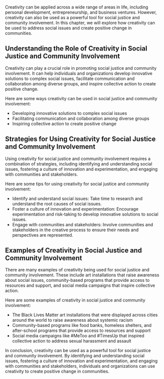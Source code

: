 
Creativity can be applied across a wide range of areas in life, including personal development, entrepreneurship, and business ventures. However, creativity can also be used as a powerful tool for social justice and community involvement. In this chapter, we will explore how creativity can be used to address social issues and create positive change in communities.

Understanding the Role of Creativity in Social Justice and Community Involvement
--------------------------------------------------------------------------------

Creativity can play a crucial role in promoting social justice and community involvement. It can help individuals and organizations develop innovative solutions to complex social issues, facilitate communication and collaboration among diverse groups, and inspire collective action to create positive change.

Here are some ways creativity can be used in social justice and community involvement:

* Developing innovative solutions to complex social issues
* Facilitating communication and collaboration among diverse groups
* Inspiring collective action to create positive change

Strategies for Using Creativity for Social Justice and Community Involvement
----------------------------------------------------------------------------

Using creativity for social justice and community involvement requires a combination of strategies, including identifying and understanding social issues, fostering a culture of innovation and experimentation, and engaging with communities and stakeholders.

Here are some tips for using creativity for social justice and community involvement:

* Identify and understand social issues: Take time to research and understand the root causes of social issues.
* Foster a culture of innovation and experimentation: Encourage experimentation and risk-taking to develop innovative solutions to social issues.
* Engage with communities and stakeholders: Involve communities and stakeholders in the creative process to ensure their needs and perspectives are represented.

Examples of Creativity in Social Justice and Community Involvement
------------------------------------------------------------------

There are many examples of creativity being used for social justice and community involvement. These include art installations that raise awareness about social issues, community-based programs that provide access to resources and support, and social media campaigns that inspire collective action.

Here are some examples of creativity in social justice and community involvement:

* The Black Lives Matter art installations that were displayed across cities around the world to raise awareness about systemic racism
* Community-based programs like food banks, homeless shelters, and after-school programs that provide access to resources and support
* Social media campaigns like #MeToo and #TimesUp that inspired collective action to address sexual harassment and assault

In conclusion, creativity can be used as a powerful tool for social justice and community involvement. By identifying and understanding social issues, fostering a culture of innovation and experimentation, and engaging with communities and stakeholders, individuals and organizations can use creativity to create positive change in communities.
